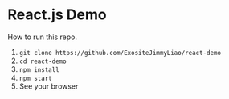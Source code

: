 # React.js Demo
How to run this repo.   
1. `git clone https://github.com/ExositeJimmyLiao/react-demo`   
2. `cd react-demo`   
3. `npm install`   
4. `npm start`
5. See your browser
